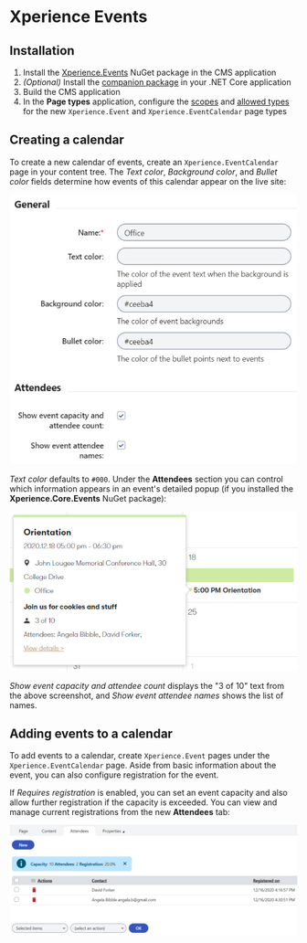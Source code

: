 # Xperience Events

## Installation

1. Install the [Xperience.Events](https://www.nuget.org/packages/Xperience.Events) NuGet package in the CMS application
1. _(Optional)_ Install the [companion package](https://github.com/kentico-ericd/xperience-core-events) in your .NET Core application
1. Build the CMS application
1. In the __Page types__ application, configure the [scopes](https://docs.xperience.io/developing-websites/defining-website-content-structure/managing-page-types/limiting-the-pages-users-can-create#Limitingthepagesuserscancreate-Managingpagetypescopes) and [allowed types](https://docs.xperience.io/developing-websites/defining-website-content-structure/managing-page-types/limiting-the-pages-users-can-create#Limitingthepagesuserscancreate-Allowinguserstoplacecertainpagesunderapagetype) for the new `Xperience.Event` and `Xperience.EventCalendar` page types

## Creating a calendar

To create a new calendar of events, create an `Xperience.EventCalendar` page in your content tree. The _Text color_, _Background color_, and _Bullet color_ fields determine how events of this calendar appear on the live site:

![Calendar fields](/img/calendarfields.png)

_Text color_ defaults to `#000`. Under the __Attendees__ section you can control which information appears in an event's detailed popup (if you installed the __Xperience.Core.Events__ NuGet package):

![Detail popup](/img/detailpopup.png)

_Show event capacity and attendee count_ displays the "3 of 10" text from the above screenshot, and _Show event attendee names_ shows the list of names.

## Adding events to a calendar

To add events to a calendar, create `Xperience.Event` pages under the `Xperience.EventCalendar` page. Aside from basic information about the event, you can also configure registration for the event.

If _Requires registration_ is enabled, you can set an event capacity and  also allow further registration if the capacity is exceeded. You can view and manage current registrations from the new __Attendees__ tab:

![Attendee tab](/img/attendeetab.png)
